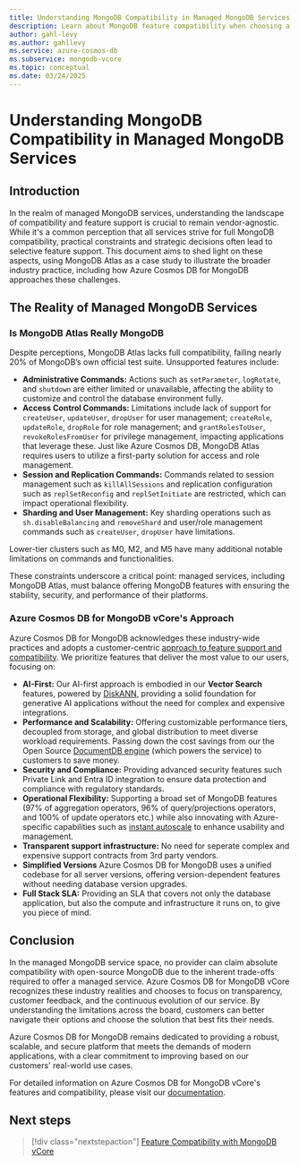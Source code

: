 ```yaml
---
title: Understanding MongoDB Compatibility in Managed MongoDB Services
description: Learn about MongoDB feature compatibility when choosing a managed MongoDB service.
author: gahl-levy
ms.author: gahllevy
ms.service: azure-cosmos-db
ms.subservice: mongodb-vcore
ms.topic: conceptual
ms.date: 03/24/2025
---
```


# Understanding MongoDB Compatibility in Managed MongoDB Services

## Introduction

In the realm of managed MongoDB services, understanding the landscape of compatibility and feature support is crucial to remain vendor-agnostic. While it's a common perception that all services strive for full MongoDB compatibility, practical constraints and strategic decisions often lead to selective feature support. This document aims to shed light on these aspects, using MongoDB Atlas as a case study to illustrate the broader industry practice, including how Azure Cosmos DB for MongoDB approaches these challenges.


## The Reality of Managed MongoDB Services

### Is MongoDB Atlas Really MongoDB

Despite perceptions, MongoDB Atlas lacks full compatibility, failing nearly 20% of MongoDB’s own official test suite. Unsupported features include: 

- **Administrative Commands:** Actions such as `setParameter`, `logRotate`, and `shutdown` are either limited or unavailable, affecting the ability to customize and control the database environment fully.
- **Access Control Commands:** Limitations include lack of support for `createUser`, `updateUser`, `dropUser` for user management; `createRole`, `updateRole`, `dropRole` for role management; and `grantRolesToUser`, `revokeRolesFromUser` for privilege management, impacting applications that leverage these. Just like Azure Cosmos DB, MongoDB  Atlas requires users to utilize a first-party solution for access and role management. 
- **Session and Replication Commands:** Commands related to session management such as `killAllSessions` and replication configuration such as `replSetReconfig` and `replSetInitiate` are restricted, which can impact operational flexibility.
- **Sharding and User Management:** Key sharding operations such as `sh.disableBalancing` and `removeShard` and user/role management commands such as `createUser`, `dropUser` have limitations.

Lower-tier clusters such as M0, M2, and M5 have many additional notable limitations on commands and functionalities.

These constraints underscore a critical point: managed services, including MongoDB Atlas, must balance offering MongoDB features with ensuring the stability, security, and performance of their platforms.

### Azure Cosmos DB for MongoDB vCore's Approach

Azure Cosmos DB for MongoDB acknowledges these industry-wide practices and adopts a customer-centric [approach to feature support and compatibility](./compatibility-and-feature-support.md). We prioritize features that deliver the most value to our users, focusing on:

- **AI-First:** Our AI-first approach is embodied in our **Vector Search** features, powered by [DiskANN](./vector-search-ai.md), providing a solid foundation for generative AI applications without the need for complex and expensive integrations. 
- **Performance and Scalability:** Offering customizable performance tiers, decoupled from storage, and global distribution to meet diverse workload requirements. Passing down the cost savings from our the Open Source [DocumentDB engine](https://github.com/microsoft/documentdb) (which powers the service) to customers to save money.
- **Security and Compliance:** Providing advanced security features such Private Link and Entra ID integration to ensure data protection and compliance with regulatory standards.
- **Operational Flexibility:** Supporting a broad set of MongoDB features (97% of aggregation operators, 96% of query/projections operators, and 100% of update operators etc.) while also innovating with Azure-specific capabilities such as [instant autoscale](./autoscale.md) to enhance usability and management.
- **Transparent support infrastructure:** No need for seperate complex and expensive support contracts from 3rd party vendors.
- **Simplified Versions** Azure Cosmos DB for MongoDB uses a unified codebase for all server versions, offering version-dependent features without needing database version upgrades.
- **Full Stack SLA:** Providing an SLA that covers not only the database application, but also the compute and infrastructure it runs on, to give you piece of mind.

## Conclusion

In the managed MongoDB service space, no provider can claim absolute compatibility with open-source MongoDB due to the inherent trade-offs required to offer a managed service. Azure Cosmos DB for MongoDB vCore recognizes these industry realities and chooses to focus on transparency, customer feedback, and the continuous evolution of our service. By understanding the limitations across the board, customers can better navigate their options and choose the solution that best fits their needs.

Azure Cosmos DB for MongoDB remains dedicated to providing a robust, scalable, and secure platform that meets the demands of modern applications, with a clear commitment to improving based on our customers' real-world use cases.

For detailed information on Azure Cosmos DB for MongoDB vCore's features and compatibility, please visit our [documentation](./vcore/compatibility.md).

## Next steps

> [!div class="nextstepaction"]
> [Feature Compatibility with MongoDB vCore](compatibility.md)